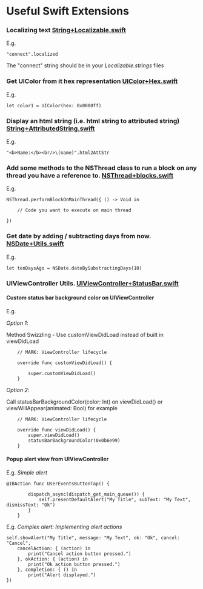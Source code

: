 # Useful Swift Extensions 

### Localizing text <a target="_blank" href="https://gist.github.com/pablogm/4ad14e100416d6a804aa">String+Localizable.swift</a>

E.g.

```
"connect".localized
```

The "connect" string should be in your *Localizable.strings* files

### Get UIColor from it hex representation  <a target="_blank" href="https://gist.github.com/pablogm/206fe8e4ae04b8fdb062">UIColor+Hex.swift</a>

E.g.

```
let color1 = UIColor(hex: 0x0000ff)
```

### Display an html string (i.e. html string to attributed string)   <a target="_blank" href="https://gist.github.com/pablogm/6d55c4ab921964aa508f">String+AttributedString.swift</a>

E.g.

```
"<b>Name:</b><br/>\(name)".html2AttStr
```

### Add some methods to the NSThread class to run a block on any thread you have a reference to. <a target="_blank" href="https://gist.github.com/pablogm/d20120a97912fea44bed">NSThread+blocks.swift</a>

E.g.

```
NSThread.performBlockOnMainThread({ () -> Void in

    // Code you want to execute on main thread            
            
})
```

### Get date by adding / subtracting days from now. <a target="_blank" href="https://gist.github.com/pablogm/b18618fa1e33b441fa98">NSDate+Utils.swift</a>

E.g.

```
let tenDaysAgo = NSDate.dateBySubstractingDays(10)
```

### UIViewController Utils. <a target="_blank" href="https://gist.github.com/pablogm/8906e68d950747888343">UIViewController+StatusBar.swift</a>

#### Custom status bar background color on UIViewController

E.g.

*Option 1*:

Method Swizzling - Use customViewDidLoad instead of built in viewDidLoad
```
    // MARK: ViewController lifecycle
    
    override func customViewDidLoad() {
        
        super.customViewDidLoad()
    }
```

*Option 2*:

Call statusBarBackgroundColor(color: Int) on viewDidLoad() or viewWillAppear(animated: Bool) for example

```
    // MARK: ViewController lifecycle
    
    override func viewDidLoad() {
        super.viewDidLoad()
        statusBarBackgroundColor(0x0b6e99)
    }
```

#### Popup alert view from UIViewController

E.g. *Simple alert*

```
@IBAction func UserEventsButtonTap() {
        
        dispatch_async(dispatch_get_main_queue()) {
            self.presentDefaultAlert("My Title", subText: "My Text", dismissText: "Ok")
        }
    }
```

E.g. *Complex alert: Implementing alert actions*

```
self.showAlert("My Title", message: "My Text", ok: "Ok", cancel: "Cancel",
    cancelAction: { (action) in
        print("Cancel action button pressed.")
    }, okAction: { (action) in
        print("Ok action button pressed.")
    }, completion: { () in
        print("Alert displayed.")
})
```
